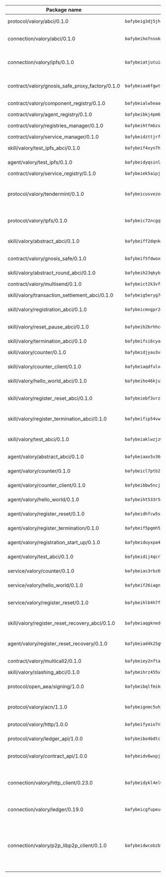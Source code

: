 | Package name                                                  | Package hash                                                  | Description                                                                                                                |
| ------------------------------------------------------------- | ------------------------------------------------------------- | -------------------------------------------------------------------------------------------------------------------------- |
| protocol/valory/abci/0.1.0                                    | `bafybeig3dj5jhsowlvg3t73kgobf6xn4nka7rkttakdb2gwsg5bp7rt7q4` | A protocol for ABCI requests and responses.                                                                                |
| connection/valory/abci/0.1.0                                  | `bafybeihofnsokowicviac6yz3uhur52l3mf54s2hz4i2je5ie4vlruouga` | connection to wrap communication with an ABCI server.                                                                      |
| connection/valory/ipfs/0.1.0                                  | `bafybeiatjutuiav7oxl4hszy3oypdwuetr6crjpminush54c5k4nbeciv4` | A connection responsible for uploading and downloading files from IPFS.                                                    |
| contract/valory/gnosis_safe_proxy_factory/0.1.0               | `bafybeiaa6fgwtykrti6i7sbt22raavpsbobsq2xgem4nkbcg744agnmkae` | Gnosis Safe proxy factory (GnosisSafeProxyFactory) contract                                                                |
| contract/valory/component_registry/0.1.0                      | `bafybeialw5eaa4v54s7i3sjsuy6d5k624quhxhziqntwq5hnz4g646sb7m` | Component registry contract                                                                                                |
| contract/valory/agent_registry/0.1.0                          | `bafybeibkj4pm6ziqh2fl3xfsjiou4ibnxlipmvmqhgvc7xwpnaddbtxzli` | Agent registry contract                                                                                                    |
| contract/valory/registries_manager/0.1.0                      | `bafybeihtfmbzsjwsz7kmujzc4bofyoxckekbdi643f762tj3fe4witgjqu` | Registries Manager contract                                                                                                |
| contract/valory/service_manager/0.1.0                         | `bafybeidzttjrfn3kfxubr24axouytshsm57sjl2232g2z3wlitk6dl32em` | Service Manager contract                                                                                                   |
| skill/valory/test_ipfs_abci/0.1.0                             | `bafybeif4xyn7hk7i2rc7cu3wlyl644zgk6u4qtsas55oefoh3shryy2zyu` | IPFS e2e testing application.                                                                                              |
| agent/valory/test_ipfs/0.1.0                                  | `bafybeidyqsinla3qvaqhu6tsz5cls2egm32iaqexiqa2lozo7in5vvymjy` | Agent for testing the ABCI connection.                                                                                     |
| contract/valory/service_registry/0.1.0                        | `bafybeiek5aipjkljwlptgqujiu5eqofztlx42qhcue2y27grrksl67bwsi` | Service Registry contract                                                                                                  |
| protocol/valory/tendermint/0.1.0                              | `bafybeicusvezoqlmyt6iqomcbwaz3xkhk2qf3d56q5zprmj3xdxfy64k54` | A protocol for communication between two AEAs to share tendermint configuration details.                                   |
| protocol/valory/ipfs/0.1.0                                    | `bafybeic72ncgqbzoz2guj4p4yjqulid7mv6yroeh65hxznloamoveeg7hq` | A protocol specification for IPFS requests and responses.                                                                  |
| skill/valory/abstract_abci/0.1.0                              | `bafybeiff2dqnkeorf343fmb3547fhiznvdw4ewbwl4rqluek2cv6ibl5hi` | The abci skill provides a template of an ABCI application.                                                                 |
| contract/valory/gnosis_safe/0.1.0                             | `bafybeif5fdwoxq5mscrurtuimadmtctyxxeeui45u4g6leqobzls7bsl3u` | Gnosis Safe (GnosisSafeL2) contract                                                                                        |
| skill/valory/abstract_round_abci/0.1.0                        | `bafybeih23qkyb3vrabrvotgdfqifa7meajcblkyrrfrnu632d6bdygbbda` | abstract round-based ABCI application                                                                                      |
| contract/valory/multisend/0.1.0                               | `bafybeict2k3vf3c4fvzosaq5kku2ivtzsskbomrujmmoicut7eg52onnje` | MultiSend contract                                                                                                         |
| skill/valory/transaction_settlement_abci/0.1.0                | `bafybeig5eryg7elklzpsjtri6dyzci4szji7ewh5spd7gwlilswl55wru4` | ABCI application for transaction settlement.                                                                               |
| skill/valory/registration_abci/0.1.0                          | `bafybeicmngpr2opnmzcgzjjhrqikzu6fkyymp27rfo4izc6zpxe56kgnrm` | ABCI application for common apps.                                                                                          |
| skill/valory/reset_pause_abci/0.1.0                           | `bafybeih2brhhcgxst4ywl3o36uyu5npnnvkzdhvnej35ttmrgym63aepwu` | ABCI application for resetting and pausing app executions.                                                                 |
| skill/valory/termination_abci/0.1.0                           | `bafybeifsi6cyaemrvguwb7itr37eku7vytyelcga7zv6g64l4ph3h4ttcy` | Termination skill.                                                                                                         |
| skill/valory/counter/0.1.0                                    | `bafybeidjyau3vaucwperegdg7mcghlwsa3dch6sykcftiwviqiyzixxoje` | The ABCI Counter application example.                                                                                      |
| skill/valory/counter_client/0.1.0                             | `bafybeiaqdfulxamdshw7fykfkqvkpvjb5bnmhv7ffrjiwdi4ktiulklx6q` | A client for the ABCI counter application.                                                                                 |
| skill/valory/hello_world_abci/0.1.0                           | `bafybeiho46kjulxcrptnyxmx6zd7gcdegk7nkl4dogfbpucmejc4qopodq` | Hello World ABCI application.                                                                                              |
| skill/valory/register_reset_abci/0.1.0                        | `bafybeiebf3vrz32xxkifnnvaqbocsncfo7gts4ovqaq2viaovbb2uwax5i` | ABCI application for dummy skill that registers and resets                                                                 |
| skill/valory/register_termination_abci/0.1.0                  | `bafybeifip54vwkhncyjwtqyhf5ahfaxy52dhmmqkdnxyie4kyyrvop36wy` | ABCI application for dummy skill that registers and resets                                                                 |
| skill/valory/test_abci/0.1.0                                  | `bafybeiaklwzjzweg5vbhvi2t6zrbli2k6gb3dhtjvglifhgal67ekt6syi` | ABCI application for testing the ABCI connection.                                                                          |
| agent/valory/abstract_abci/0.1.0                              | `bafybeiaax5v36477s3knhbjesr5bo6ixiwt2jobfvckwoxg7cpehcquhaa` | The abstract ABCI AEA - for testing purposes only.                                                                         |
| agent/valory/counter/0.1.0                                    | `bafybeicl7ptb2zypkq33xtybhzqybmlmmifqxohcg3paccvl5k6jfgkj7y` | The ABCI Counter example as an AEA                                                                                         |
| agent/valory/counter_client/0.1.0                             | `bafybeibbw5ncjrklzc7wujgcsfqgm7bep6eeo6im2ixfyb6fjskewmuepm` | The ABCI Counter example as an AEA                                                                                         |
| agent/valory/hello_world/0.1.0                                | `bafybeiht533r54vxnrajmlbzu7pl5yz5dj34itx4ngleg3vhn5im6qwete` | Hello World ABCI example.                                                                                                  |
| agent/valory/register_reset/0.1.0                             | `bafybeidhfcw5sf4kihc3sks2kjkriaot4o5pj7xsljzsjehlfpwl2mpsym` | Register reset to replicate Tendermint issue.                                                                              |
| agent/valory/register_termination/0.1.0                       | `bafybeif5pgmh5z57uu52536wvuvydyt62moxgbo2xbd2tdcnizajizq5yu` | Register terminate to test the termination feature.                                                                        |
| agent/valory/registration_start_up/0.1.0                      | `bafybeiduyxpa4klu4inoizz6uhd5lj2zij32yufdkriyrn75ine2vmks5i` | Registration start-up ABCI example.                                                                                        |
| agent/valory/test_abci/0.1.0                                  | `bafybeidij4qcr7tasuccmzrcsvqfh6zrhutikbijt22wv2qhpcix4ee2o4` | Agent for testing the ABCI connection.                                                                                     |
| service/valory/counter/0.1.0                                  | `bafybeias3rbz6bylton5ij47d62i45zhpoph4jlyzs6iyk5i6a5v3q5gbu` | A set of agents incrementing a counter                                                                                     |
| service/valory/hello_world/0.1.0                              | `bafybeif26iagnro6qahkjakdppfv5dqd3rtxosg6bbo6sorl6vskrmof7u` | A simple demonstration of a simple ABCI application                                                                        |
| service/valory/register_reset/0.1.0                           | `bafybeihlb4h7fxtleq6vgfbc4ltwlvazn5d5pry5lo6mz45fevkj43dgny` | Test and debug tendermint reset mechanism.                                                                                 |
| skill/valory/register_reset_recovery_abci/0.1.0               | `bafybeiaqgknedgq377pazesx4nqvsrqesfy3n54y5lx37jwq5ajcn6kqde` | ABCI application for dummy skill that registers and resets                                                                 |
| agent/valory/register_reset_recovery/0.1.0                    | `bafybeiad4k25gwxxvprf4hlrozwtlom6xcln5c4ur4slznzpi44c5b2knm` | Agent to showcase hard reset as a recovery mechanism.                                                                      |
| contract/valory/multicall2/0.1.0                              | `bafybeiey2nftajodtjwxhdcjhyhedn4nipixfvccrewiu4aebh3sbdqqm4` | The MakerDAO multicall2 contract.                                                                                          |
| skill/valory/slashing_abci/0.1.0                              | `bafybeihrz455vl7pxsceyin3cyjholxsumkrv7mz2u27t64yjmld2dwxqe` | Slashing skill.                                                                                                            |
| protocol/open_aea/signing/1.0.0                               | `bafybeibqlfmikg5hk4phzak6gqzhpkt6akckx7xppbp53mvwt6r73h7tk4` | A protocol for communication between skills and decision maker.                                                            |
| protocol/valory/acn/1.1.0                                     | `bafybeignmc5uh3vgpuckljcj2tgg7hdqyytkm6m5b6v6mxtazdcvubibva` | The protocol used for envelope delivery on the ACN.                                                                        |
| protocol/valory/http/1.0.0                                    | `bafybeifyoio7nlh5zzyn5yz7krkou56l22to3cwg7gw5v5o3vxwklibhty` | A protocol for HTTP requests and responses.                                                                                |
| protocol/valory/ledger_api/1.0.0                              | `bafybeibo4bdtcrxi2suyzldwoetjar6pqfzm6vt5xal22ravkkcvdmtksi` | A protocol for ledger APIs requests and responses.                                                                         |
| protocol/valory/contract_api/1.0.0                            | `bafybeidv6wxpjyb2sdyibnmmum45et4zcla6tl63bnol6ztyoqvpl4spmy` | A protocol for contract APIs requests and responses.                                                                       |
| connection/valory/http_client/0.23.0                          | `bafybeidykl4elwbcjkqn32wt5h4h7tlpeqovrcq3c5bcplt6nhpznhgczi` | The HTTP_client connection that wraps a web-based client connecting to a RESTful API specification.                        |
| connection/valory/ledger/0.19.0                               | `bafybeicgfupeudtmvehbwziqfxiz6ztsxr5rxzvalzvsdsspzz73o5fzfi` | A connection to interact with any ledger API and contract API.                                                             |
| connection/valory/p2p_libp2p_client/0.1.0                     | `bafybeidwcobzb7ut3efegoedad7jfckvt2n6prcmd4g7xnkm6hp6aafrva` | The libp2p client connection implements a tcp connection to a running libp2p node as a traffic delegate to send/receive envelopes to/from agents in the DHT. |
